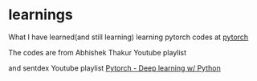 learnings
=========

What I have learned(and still learning)
learning pytorch codes at [pytorch](pytorch)

The codes are from Abhishek Thakur Youtube playlist []()

and sentdex Youtube playlist [Pytorch - Deep learning w/ Python](https://www.youtube.com/playlist?list=PLQVvvaa0QuDdeMyHEYc0gxFpYwHY2Qfdh)
